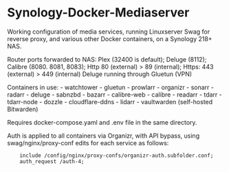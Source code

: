# Synology-Docker-Mediaserver
Working configuration of media services, running Linuxserver Swag for reverse proxy, and various other Docker containers, on a Synology 218+ NAS.

Router ports forwarded to NAS:
Plex (32400 is default); Deluge (8112); Calibre (8080. 8081, 8083); Http 80 (external) > 89 (internal); Https: 443 (external) > 449 (internal)
Deluge running through Gluetun (VPN)

Containers in use:
      - watchtower
      - gluetun
      - prowlarr
      - organizr
      - sonarr
      - radarr
      - deluge
      - sabnzbd
      - bazarr
      - calibre-web
      - calibre
      - readarr
      - tdarr
      - tdarr-node
      - dozzle
      - cloudflare-ddns
      - lidarr
      - vaultwarden (self-hosted Bitwarden)

Requires docker-compose.yaml and .env file in the same directory.

Auth is applied to all containers via Organizr, with API bypass, using swag/nginx/proxy-conf edits for each service as follows:

        include /config/nginx/proxy-confs/organizr-auth.subfolder.conf;
        auth_request /auth-4;
